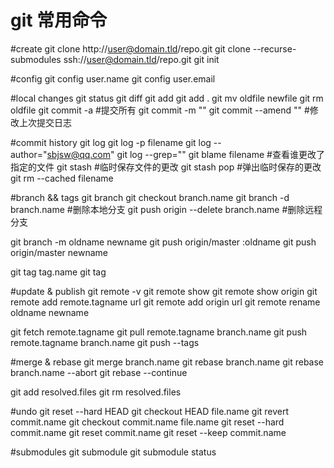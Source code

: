 git 常用命令
=============

#create
git clone http://user@domain.tld/repo.git
git clone --recurse-submodules ssh://user@domain.tld/repo.git
git init

#config
git config user.name
git config user.email

#local changes
git status
git diff
git add 
git add .
git mv oldfile newfile
git rm oldfile
git commit -a #提交所有
git commit -m ""
git commit --amend "" #修改上次提交日志

#commit history
git log 
git log -p filename
git log --author="sbjsw@qq.com"
git log --grep=""
git blame filename #查看谁更改了指定的文件
git stash #临时保存文件的更改
git stash pop #弹出临时保存的更改
git rm --cached filename

#branch && tags
git branch 
git checkout branch.name
git branch -d branch.name #删除本地分支
git push origin --delete branch.name #删除远程分支

git branch -m oldname newname
git push origin/master :oldname
git push origin/master newname

git tag tag.name
git tag

#update & publish
git remote -v
git remote show
git remote show origin
git remote add remote.tagname url
git remote add origin url
git remote rename oldname newname

git fetch remote.tagname
git pull remote.tagname branch.name
git push remote.tagname branch.name
git push --tags

#merge & rebase
git merge branch.name
git rebase branch.name
git rebase branch.name --abort
git rebase --continue

git add resolved.files
git rm resolved.files


#undo
git reset --hard HEAD
git checkout HEAD file.name
git revert commit.name
git checkout commit.name file.name
git reset --hard commit.name
git reset commit.name
git reset --keep commit.name

#submodules
git submodule
git submodule status

